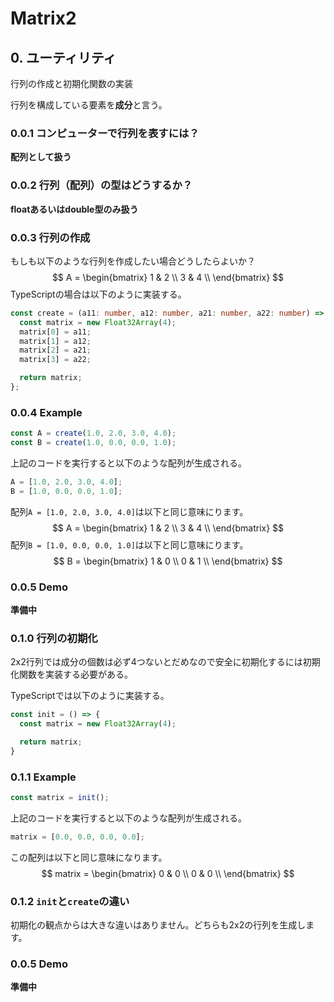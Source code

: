 # Matrix2

## 0. ユーティリティ

行列の作成と初期化関数の実装

行列を構成している要素を**成分**と言う。

### 0.0.1 コンピューターで行列を表すには？

**配列として扱う**

### 0.0.2 行列（配列）の型はどうするか？

**floatあるいはdouble型のみ扱う**

### 0.0.3 行列の作成

もしも以下のような行列を作成したい場合どうしたらよいか？
$$
A = 
\begin{bmatrix}
1 & 2 \\
3 & 4 \\
\end{bmatrix}
$$
TypeScriptの場合は以下のように実装する。

```typescript
const create = (a11: number, a12: number, a21: number, a22: number) => {
  const matrix = new Float32Array(4);
  matrix[0] = a11;
  matrix[1] = a12;
  matrix[2] = a21;
  matrix[3] = a22;

  return matrix;
};
```

### 0.0.4 Example

```typescript
const A = create(1.0, 2.0, 3.0, 4.0);
const B = create(1.0, 0.0, 0.0, 1.0);
```

上記のコードを実行すると以下のような配列が生成される。

```typescript
A = [1.0, 2.0, 3.0, 4.0];
B = [1.0, 0.0, 0.0, 1.0];
```

配列```A = [1.0, 2.0, 3.0, 4.0]```は以下と同じ意味にります。
$$
A = 
\begin{bmatrix}
1 & 2 \\
3 & 4 \\
\end{bmatrix}
$$
配列```B = [1.0, 0.0, 0.0, 1.0]```は以下と同じ意味にります。
$$
B = 
\begin{bmatrix}
1 & 0 \\
0 & 1 \\
\end{bmatrix}
$$


### 0.0.5 Demo

**準備中**

### 0.1.0 行列の初期化

2x2行列では成分の個数は必ず4つないとだめなので安全に初期化するには初期化関数を実装する必要がある。

TypeScriptでは以下のように実装する。

```typescript
const init = () => {
  const matrix = new Float32Array(4);

  return matrix;
}
```



### 0.1.1  Example

```typescript
const matrix = init();
```

上記のコードを実行すると以下のような配列が生成される。

```typescript
matrix = [0.0, 0.0, 0.0, 0.0];
```

この配列は以下と同じ意味になります。
$$
matrix = 
\begin{bmatrix}
0 & 0 \\
0 & 0 \\
\end{bmatrix}
$$

### 0.1.2  ```init```と```create```の違い

初期化の観点からは大きな違いはありません。どちらも2x2の行列を生成します。

### 0.0.5 Demo

**準備中**

